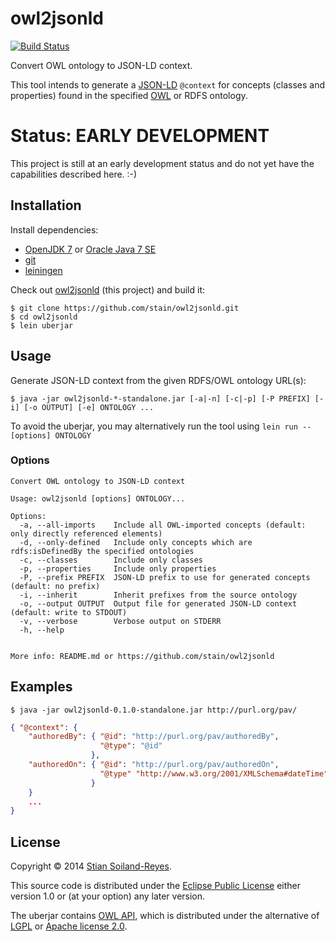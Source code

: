 # owl2jsonld

[![Build Status](https://travis-ci.org/stain/owl2jsonld.svg)](https://travis-ci.org/stain/owl2jsonld)

Convert OWL ontology to JSON-LD context.

This tool intends to generate a [JSON-LD](http://www.w3.org/TR/json-ld/) `@context`
for concepts (classes and properties) found in the specified 
[OWL](http://www.w3.org/TR/owl2-primer/) or RDFS ontology.


# Status: EARLY DEVELOPMENT

This project is still at an early development status and do not yet
have the capabilities described here. :-)


## Installation

Install dependencies:
 * [OpenJDK 7](http://openjdk.java.net/) or [Oracle Java 7 SE](http://www.oracle.com/technetwork/java/javase/downloads/index.html?ssSourceSiteId=ocomen)
 * [git](http://www.git-scm.com/)
 * [leiningen](http://leiningen.org/)


Check out [owl2jsonld](https://github.com/stain/owl2jsonld) (this project)
and build it:

    $ git clone https://github.com/stain/owl2jsonld.git
    $ cd owl2jsonld
    $ lein uberjar


## Usage

Generate JSON-LD context from the given RDFS/OWL ontology URL(s):

    $ java -jar owl2jsonld-*-standalone.jar [-a|-n] [-c|-p] [-P PREFIX] [-i] [-o OUTPUT] [-e] ONTOLOGY ...

To avoid the uberjar, you may alternatively run the tool using 
`lein run -- [options] ONTOLOGY`


### Options

```
Convert OWL ontology to JSON-LD context

Usage: owl2jsonld [options] ONTOLOGY...

Options:
  -a, --all-imports    Include all OWL-imported concepts (default: only directly referenced elements)
  -d, --only-defined   Include only concepts which are rdfs:isDefinedBy the specified ontologies
  -c, --classes        Include only classes
  -p, --properties     Include only properties
  -P, --prefix PREFIX  JSON-LD prefix to use for generated concepts (default: no prefix)
  -i, --inherit        Inherit prefixes from the source ontology
  -o, --output OUTPUT  Output file for generated JSON-LD context (default: write to STDOUT)
  -v, --verbose        Verbose output on STDERR
  -h, --help


More info: README.md or https://github.com/stain/owl2jsonld
```

## Examples

    $ java -jar owl2jsonld-0.1.0-standalone.jar http://purl.org/pav/

```json    
{ "@context": {
    "authoredBy": { "@id": "http://purl.org/pav/authoredBy",
                    "@type": "@id"
                  },
    "authoredOn": { "@id": "http://purl.org/pav/authoredOn",
                    "@type" "http://www.w3.org/2001/XMLSchema#dateTime"
                  }
    }
    ...
}
```

## License

Copyright © 2014 [Stian Soiland-Reyes](http://orcid.org/0000-0001-9842-9718).

This source code is distributed under the 
[Eclipse Public License](http://www.eclipse.org/legal/epl-v10.html) 
either version 1.0 or (at your option) any later version.

The uberjar contains [OWL API](http://owlapi.sourceforge.net/), which is
distributed under the alternative of [LGPL](http://www.gnu.org/licenses/lgpl)
or [Apache license 2.0](http://www.apache.org/licenses).
